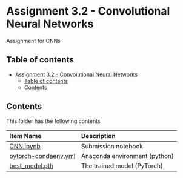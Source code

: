# Assignment 3.2 - Convolutional Neural Networks

Assignment for CNNs

## Table of contents

- [Assignment 3.2 - Convolutional Neural Networks](#assignment-32---convolutional-neural-networks)
    - [Table of contents](#table-of-contents)
    - [Contents](#contents)

## Contents

This folder has the following contents

| Item Name | Description |
| :--- | :---- |
| [CNN.ipynb](./CNN.ipynb) | Submission notebook |
| [pytorch-condaenv.yml](./pytorch-condaenv.yml) | Anaconda environment (python) |
| [best_model.pth](./best_model.pth) | The trained model (PyTorch) |
